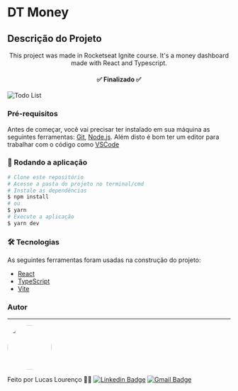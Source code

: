 # DT Money
## Descrição do Projeto
<p align="center">This project was made in Rocketseat Ignite course. It's a money dashboard made with React and Typescript.</p>

<h4 align="center"> 
	✅ Finalizado ✅
</h4>

<img src="./.github/capa.png" alt="Todo List" />

### Pré-requisitos
Antes de começar, você vai precisar ter instalado em sua máquina as seguintes ferramentas:
[Git](https://git-scm.com), [Node.js](https://nodejs.org/en/). 
Além disto é bom ter um editor para trabalhar com o código como [VSCode](https://code.visualstudio.com/)

### 🎲 Rodando a aplicação
```bash
# Clone este repositório
# Acesse a pasta do projeto no terminal/cmd
# Instale as dependências
$ npm install
# ou
$ yarn
# Execute a aplicação
$ yarn dev
```

### 🛠 Tecnologias
As seguintes ferramentas foram usadas na construção do projeto:

- [React](https://pt-br.reactjs.org/)
- [TypeScript](https://www.typescriptlang.org/)
- [Vite](https://vitejs.dev/)

### Autor
---
<img style="border-radius: 50%;" src="https://github.com/lucas-lourencoo.png" width="100px;" alt=""/>

Feito por Lucas Lourenço 👋🏽
[![Linkedin Badge](https://img.shields.io/badge/-Lucas-blue?style=flat-square&logo=Linkedin&logoColor=white&link=https://www.linkedin.com/in/lucaslourenco2802)](https://www.linkedin.com/in/lucaslourenco2802) 
[![Gmail Badge](https://img.shields.io/badge/-lucascelestiano@gmail.com-c14438?style=flat-square&logo=Gmail&logoColor=white&link=mailto:lucascelestiano@gmail.com)](mailto:lucascelestiano@gmail.com)
